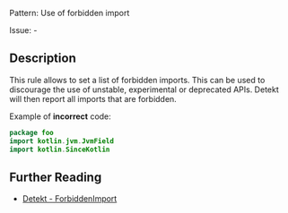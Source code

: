 Pattern: Use of forbidden import

Issue: -

## Description

This rule allows to set a list of forbidden imports. This can be used to discourage the use of unstable, experimental or deprecated APIs. Detekt will then report all imports that are forbidden.

Example of **incorrect** code:

```kotlin
package foo
import kotlin.jvm.JvmField
import kotlin.SinceKotlin
```

## Further Reading

* [Detekt - ForbiddenImport](https://detekt.dev/docs/rules/style/#forbiddenimport)